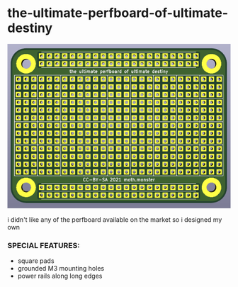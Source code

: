 # the-ultimate-perfboard-of-ultimate-destiny
![screenshot](screenshot.png)

i didn't like any of the perfboard available on the market so i designed my own

### SPECIAL FEATURES:
* square pads
* grounded M3 mounting holes
* power rails along long edges
